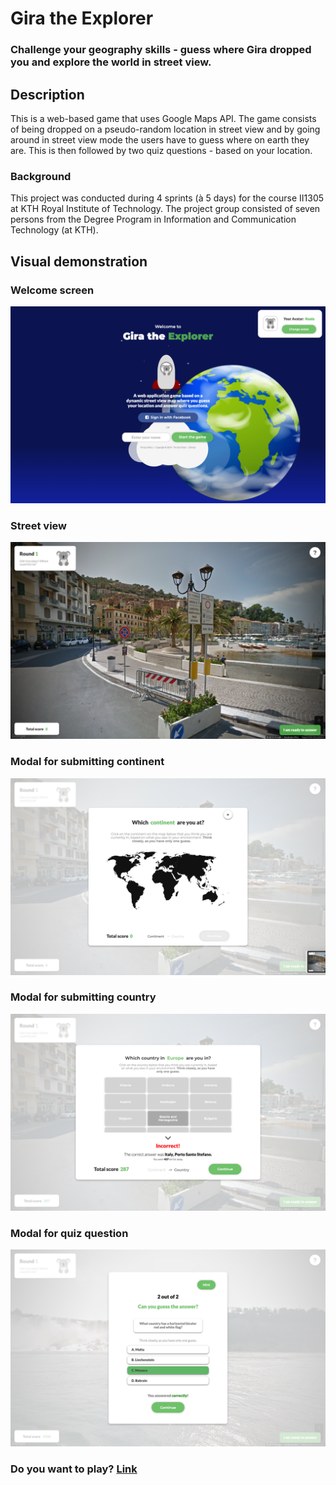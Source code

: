 # Gira the Explorer

### Challenge your geography skills - guess where Gira dropped you and explore the world in street view. 



## Description
This is a web-based game that uses Google Maps API. The game consists of being dropped on a pseudo-random location in street view and by going around in street view mode the users have to guess where on earth they are. This is then followed by two quiz questions - based on your location.

### Background
This project was conducted during 4 sprints (à 5 days) for the course II1305 at KTH Royal Institute of Technology. The project group consisted of seven persons from the Degree Program in Information and Communication Technology (at KTH). 

## Visual demonstration

### Welcome screen
![Image of Gira Welcome Screen](./images/Gira-welcome-screen.png)

### Street view
![Image of Gira Welcome Screen](./images/Gira-street-view.png)

### Modal for submitting continent
![Image of Gira Welcome Screen](./images/Gira-modal-submit-continent.png)

### Modal for submitting country
![Image of Gira Welcome Screen](./images/Gira-modal-submit-country.png)

### Modal for quiz question
![Image of Gira Welcome Screen](./images/Gira-modal-quiz.png)




### Do you want to play? [Link](https://gira-the-explorer.netlify.com)

